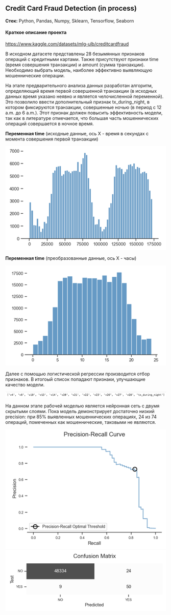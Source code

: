 ## Credit Card Fraud Detection (in process)

**Стек:** Python, Pandas, Numpy, Sklearn, Tensorflow, Seaborn

#### Краткое описание проекта

https://www.kaggle.com/datasets/mlg-ulb/creditcardfraud

В исходном датасете представлены 28 безымянных признаков операций с кредитными картами. Также присутствуют признаки time (время совершения транзакции) и amount (сумма транзакции). <br>
Необходимо выбрать модель, наиболее эффективно выявляющую мошеннические операции.

На этапе предварительного анализа данных разработан алгоритм, определяющий время первой совершенной транзакции (в исходных данных время указано неявно и является челочисленной переменной). Это позволило ввести дополнительный признак tx_during_night, в котором фиксируются транзакции, совершенные ночью (в период с 12 a.m. до 6 a.m.). Этот признак должен повысить эффективность модели, так как в литературе отмечается, что большая часть мошеннических операций совершается в ночное время.

**Переменная time** (исходные данные, ось X - время в секундах с момента совершения первой транзакции)

<img src='images/scr1.png'>

**Переменная time** (преобразованные данные, ось X - часы)

<img src='images/scr2.png'>

Далее с помощью логистической регрессии производится отбор признаков. В итогоый список попадают признаки, улучшающие качество модели. 

<img src='images/scr3.png'>

На данном этапе рабочей моделью является нейронная сеть с двумя скрытыми слоями. Пока модель демонстрирует достаточно низкий precision: при 85% выявленных мошеннических операциях, 24 из 74 операций, помеченных как мошеннические, таковыми не являются. 

<img src='images/scr4.png'>

<img src='images/scr5.png'>